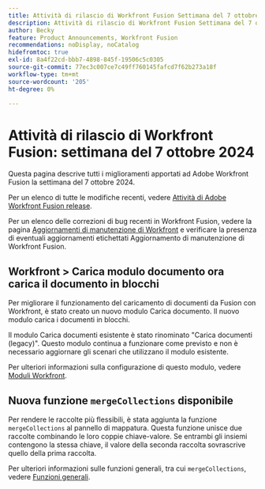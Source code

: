 ```yaml
---
title: Attività di rilascio di Workfront Fusion Settimana del 7 ottobre 2024
description: Attività di rilascio di Workfront Fusion Settimana del 7 ottobre 2024
author: Becky
feature: Product Announcements, Workfront Fusion
recommendations: noDisplay, noCatalog
hidefromtoc: true
exl-id: 8a4f22cd-bbb7-4898-845f-19506c5c0305
source-git-commit: 77ec3c007ce7c49ff760145fafcd7f62b273a18f
workflow-type: tm+mt
source-wordcount: '205'
ht-degree: 0%

---
```


# Attività di rilascio di Workfront Fusion: settimana del 7 ottobre 2024

Questa pagina descrive tutti i miglioramenti apportati ad Adobe Workfront Fusion la settimana del 7 ottobre 2024.

Per un elenco di tutte le modifiche recenti, vedere [Attività di Adobe Workfront Fusion release](/help/workfront-fusion/fusion-product-releases/fusion-release-activity.md).

Per un elenco delle correzioni di bug recenti in Workfront Fusion, vedere la pagina [Aggiornamenti di manutenzione di Workfront](https://experienceleague.adobe.com/docs/workfront-known-issues/releases/current-updates.html) e verificare la presenza di eventuali aggiornamenti etichettati Aggiornamento di manutenzione di Workfront Fusion.

## Workfront > Carica modulo documento ora carica il documento in blocchi

Per migliorare il funzionamento del caricamento di documenti da Fusion con Workfront, è stato creato un nuovo modulo Carica documento. Il nuovo modulo carica i documenti in blocchi.

Il modulo Carica documenti esistente è stato rinominato &quot;Carica documenti (legacy)&quot;. Questo modulo continua a funzionare come previsto e non è necessario aggiornare gli scenari che utilizzano il modulo esistente.

Per ulteriori informazioni sulla configurazione di questo modulo, vedere [Moduli Workfront](/help/workfront-fusion/references/apps-and-modules/adobe-connectors/workfront-modules.md).

## Nuova funzione `mergeCollections` disponibile

Per rendere le raccolte più flessibili, è stata aggiunta la funzione `mergeCollections` al pannello di mappatura. Questa funzione unisce due raccolte combinando le loro coppie chiave-valore. Se entrambi gli insiemi contengono la stessa chiave, il valore della seconda raccolta sovrascrive quello della prima raccolta.

Per ulteriori informazioni sulle funzioni generali, tra cui `mergeCollections`, vedere [Funzioni generali](/help/workfront-fusion/references/mapping-panel/functions/general-functions.md).
